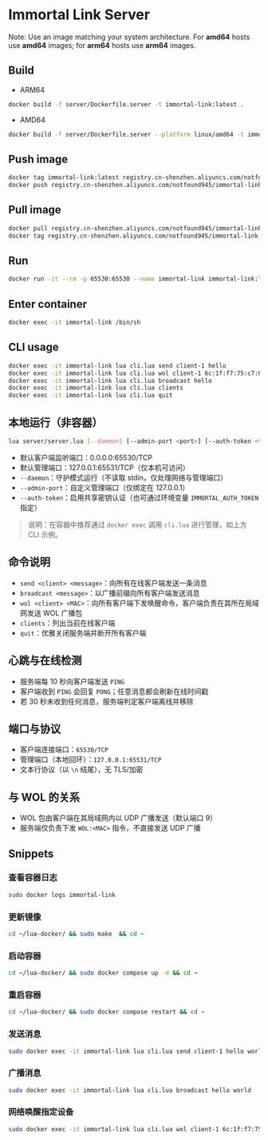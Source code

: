 # Immortal Link Server

Note:
Use an image matching your system architecture. For **amd64** hosts use **amd64** images; for **arm64** hosts use **arm64** images.


## Build

+ ARM64

```bash
docker build -f server/Dockerfile.server -t immortal-link:latest .
```

+ AMD64

```bash 
docker build -f server/Dockerfile.server --platform linux/amd64 -t immortal-link:latest .
```

## Push image

```bash
docker tag immortal-link:latest registry.cn-shenzhen.aliyuncs.com/notfound945/immortal-link:latest
docker push registry.cn-shenzhen.aliyuncs.com/notfound945/immortal-link:latest
```

## Pull image

```bash
docker pull registry.cn-shenzhen.aliyuncs.com/notfound945/immortal-link:latest
docker tag registry.cn-shenzhen.aliyuncs.com/notfound945/immortal-link:latest immortal-link:latest
```

## Run

```bash
docker run -it --rm -p 65530:65530 --name immortal-link immortal-link:latest
```

## Enter container

```bash
docker exec -it immortal-link /bin/sh
```

## CLI usage

```bash
docker exec -it immortal-link lua cli.lua send client-1 hello
docker exec -it immortal-link lua cli.lua wol client-1 6c:1f:f7:75:c7:0e
docker exec -it immortal-link lua cli.lua broadcast hello
docker exec -it immortal-link lua cli.lua clients
docker exec -it immortal-link lua cli.lua quit
```

## 本地运行（非容器）

```bash
lua server/server.lua [--daemon] [--admin-port <port>] [--auth-token <token>]
```

- 默认客户端监听端口：0.0.0.0:65530/TCP
- 默认管理端口：127.0.0.1:65531/TCP（仅本机可访问）
- `--daemon`：守护模式运行（不读取 stdin，仅处理网络与管理端口）
- `--admin-port`：自定义管理端口（仅绑定在 127.0.0.1）
- `--auth-token`：启用共享密钥认证（也可通过环境变量 `IMMORTAL_AUTH_TOKEN` 指定）

> 说明：在容器中推荐通过 `docker exec` 调用 `cli.lua` 进行管理，如上方 CLI 示例。

## 命令说明

- `send <client> <message>`：向所有在线客户端发送一条消息
- `broadcast <message>`：以广播前缀向所有客户端发送消息
- `wol <client> <MAC>`：向所有客户端下发唤醒命令，客户端负责在其所在局域网发送 WOL 广播包
- `clients`：列出当前在线客户端
- `quit`：优雅关闭服务端并断开所有客户端

## 心跳与在线检测

- 服务端每 10 秒向客户端发送 `PING`
- 客户端收到 `PING` 会回复 `PONG`；任意消息都会刷新在线时间戳
- 若 30 秒未收到任何消息，服务端判定客户端离线并移除

## 端口与协议

- 客户端连接端口：`65530/TCP`
- 管理端口（本地回环）：`127.0.0.1:65531/TCP`
- 文本行协议（以 `\n` 结尾），无 TLS/加密

## 与 WOL 的关系

- WOL 包由客户端在其局域网内以 UDP 广播发送（默认端口 9）
- 服务端仅负责下发 `WOL:<MAC>` 指令，不直接发送 UDP 广播

## Snippets

### 查看容器日志

```bash
sudo docker logs immortal-link
```

### 更新镜像

```bash
cd ~/lua-docker/ && sudo make  && cd ~
```

### 启动容器

```bash
cd ~/lua-docker/ && sudo docker compose up -d && cd ~
```

### 重启容器

```bash
cd ~/lua-docker/ && sudo docker compose restart && cd ~
```

### 发送消息

```bash
sudo docker exec -it immortal-link lua cli.lua send client-1 hello world
```

### 广播消息

```bash
sudo docker exec -it immortal-link lua cli.lua broadcast hello world
```


### 网络唤醒指定设备

```bash
sudo docker exec -it immortal-link lua cli.lua wol client-1 6c:1f:f7:75:c7:0e
```